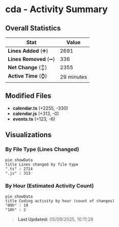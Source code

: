 # cda - Activity Summary 

## Overall Statistics

| Stat                   | Value                                                             |
| ---------------------- | ----------------------------------------------------------------- |
| **Lines Added** (➕)   | 2691                                          |
| **Lines Removed** (➖) | 336                                        |
| **Net Change** (↕)    | 2355                |
| **Active Time** (⌚)   | 29 minutes |


## Modified Files
- **calendar.ts** (+2255, -330)
- **calendar.js** (+313, -0)
- **events.ts** (+123, -6)

## Visualizations

### By File Type (Lines Changed)

```mermaid
pie showData
title Lines changed by file type
".ts" : 2714
".js" : 313
```

### By Hour (Estimated Activity Count)

```mermaid
pie showData
title Coding activity by hour (count of changes)
"09h" : 19
"10h" : 2
```


> **Last Updated:** 05/09/2025, 10:11:29